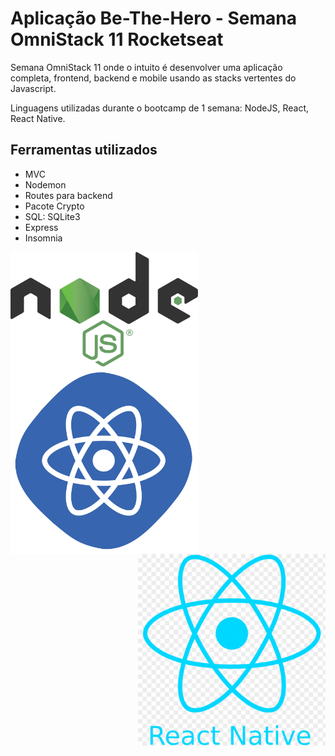 # Aplicação Be-The-Hero - Semana OmniStack 11 Rocketseat

Semana OmniStack 11 onde o intuito é desenvolver uma aplicação completa, frontend, backend e mobile usando as stacks vertentes do Javascript. 

Linguagens utilizadas durante o bootcamp de 1 semana: NodeJS, React, React Native.

## Ferramentas utilizados

- MVC
- Nodemon
- Routes para backend
- Pacote Crypto 
- SQL: SQLite3
- Express
- Insomnia

<img src="nodejs.png" width="300" align="left" >
<img src="react.png" width="300" align="center">
<img src="react-native.png" width="300" align="right">